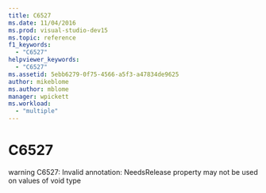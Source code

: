 ```yaml
---
title: C6527
ms.date: 11/04/2016
ms.prod: visual-studio-dev15
ms.topic: reference
f1_keywords:
  - "C6527"
helpviewer_keywords:
  - "C6527"
ms.assetid: 5ebb6279-0f75-4566-a5f3-a47834de9625
author: mikeblome
ms.author: mblome
manager: wpickett
ms.workload:
  - "multiple"
---
```

# C6527
warning C6527: Invalid annotation: NeedsRelease property may not be used on values of void type